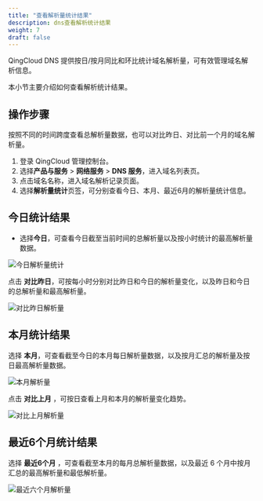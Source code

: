 ```yaml
---
title: "查看解析量统计结果"
description: dns查看解析统计结果
weight: 7
draft: false
---
```




QingCloud DNS 提供按日/按月同比和环比统计域名解析量，可有效管理域名解析信息。

本小节主要介绍如何查看解析统计结果。

## 操作步骤

按照不同的时间跨度查看总解析量数据，也可以对比昨日、对比前一个月的域名解析量。

1. 登录 QingCloud 管理控制台。
2. 选择**产品与服务** > **网络服务** > **DNS 服务**，进入域名列表页。
3. 点击域名名称，进入域名解析记录页面。
4. 选择**解析量统计**页签，可分别查看今日、本月、最近6月的解析量统计信息。

## 今日统计结果

* 选择**今日**，可查看今日截至当前时间的总解析量以及按小时统计的最高解析量数据。

![今日解析量统计](../_images/today_data.png)

点击 **对比昨日**，可按每小时分别对比昨日和今日的解析量变化，以及昨日和今日的总解析量和最高解析量。

![对比昨日解析量](../_images/yesterday_data.png)

## 本月统计结果

选择 **本月**，可查看截至今日的本月每日解析量数据，以及按月汇总的解析量及按日最高解析量数据。

![本月解析量](../_images/this_month.png)

点击 **对比上月** ，可按日查看上月和本月的解析量变化趋势。

 ![对比上月解析量](../_images/last_month.png)

## 最近6个月统计结果

  选择 **最近6个月** ，可查看截至本月的每月总解析量数据，以及最近 6 个月中按月汇总的最高解析量和最低解析量。

  ![最近六个月解析量](../_images/recent_6_months.png)
